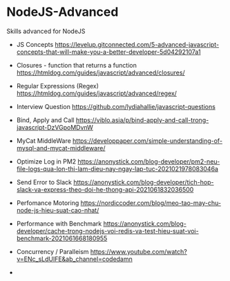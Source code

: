# NodeJS-Advanced
Skills advanced for NodeJS

- JS Concepts
https://levelup.gitconnected.com/5-advanced-javascript-concepts-that-will-make-you-a-better-developer-5d04292107a1

- Closures - function that returns a function
https://htmldog.com/guides/javascript/advanced/closures/

- Regular Expressions (Regex)
https://htmldog.com/guides/javascript/advanced/regex/

- Interview Question
https://github.com/lydiahallie/javascript-questions 

- Bind, Apply and Call
https://viblo.asia/p/bind-apply-and-call-trong-javascript-DzVGpoMDvnW

- MyCat MiddleWare
https://developpaper.com/simple-understanding-of-mysql-and-mycat-middleware/

- Optimize Log in PM2
https://anonystick.com/blog-developer/pm2-neu-file-logs-qua-lon-thi-lam-dieu-nay-ngay-lap-tuc-2021021978083046a

- Send Error to Slack
https://anonystick.com/blog-developer/tich-hop-slack-va-express-theo-doi-he-thong-api-2021061832036500

- Perfomance Motoring
https://nordiccoder.com/blog/meo-tao-may-chu-node-js-hieu-suat-cao-nhat/

- Performance with Benchmark
https://anonystick.com/blog-developer/cache-trong-nodejs-voi-redis-va-test-hieu-suat-voi-benchmark-2021061668180955

- Concurrency / Paralleism
https://www.youtube.com/watch?v=ENc_sLdUlFE&ab_channel=codedamn

- 